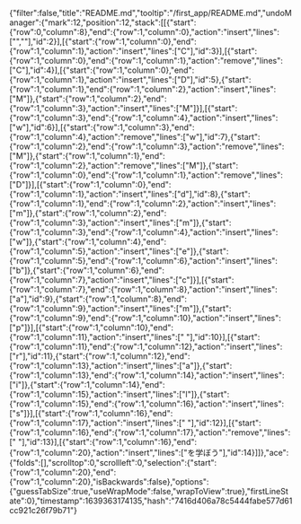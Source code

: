 {"filter":false,"title":"README.md","tooltip":"/first_app/README.md","undoManager":{"mark":12,"position":12,"stack":[[{"start":{"row":0,"column":8},"end":{"row":1,"column":0},"action":"insert","lines":["",""],"id":2}],[{"start":{"row":1,"column":0},"end":{"row":1,"column":1},"action":"insert","lines":["C"],"id":3}],[{"start":{"row":1,"column":0},"end":{"row":1,"column":1},"action":"remove","lines":["C"],"id":4}],[{"start":{"row":1,"column":0},"end":{"row":1,"column":1},"action":"insert","lines":["D"],"id":5},{"start":{"row":1,"column":1},"end":{"row":1,"column":2},"action":"insert","lines":["M"]},{"start":{"row":1,"column":2},"end":{"row":1,"column":3},"action":"insert","lines":["M"]}],[{"start":{"row":1,"column":3},"end":{"row":1,"column":4},"action":"insert","lines":["w"],"id":6}],[{"start":{"row":1,"column":3},"end":{"row":1,"column":4},"action":"remove","lines":["w"],"id":7},{"start":{"row":1,"column":2},"end":{"row":1,"column":3},"action":"remove","lines":["M"]},{"start":{"row":1,"column":1},"end":{"row":1,"column":2},"action":"remove","lines":["M"]},{"start":{"row":1,"column":0},"end":{"row":1,"column":1},"action":"remove","lines":["D"]}],[{"start":{"row":1,"column":0},"end":{"row":1,"column":1},"action":"insert","lines":["d"],"id":8},{"start":{"row":1,"column":1},"end":{"row":1,"column":2},"action":"insert","lines":["m"]},{"start":{"row":1,"column":2},"end":{"row":1,"column":3},"action":"insert","lines":["m"]},{"start":{"row":1,"column":3},"end":{"row":1,"column":4},"action":"insert","lines":["w"]},{"start":{"row":1,"column":4},"end":{"row":1,"column":5},"action":"insert","lines":["e"]},{"start":{"row":1,"column":5},"end":{"row":1,"column":6},"action":"insert","lines":["b"]},{"start":{"row":1,"column":6},"end":{"row":1,"column":7},"action":"insert","lines":["c"]}],[{"start":{"row":1,"column":7},"end":{"row":1,"column":8},"action":"insert","lines":["a"],"id":9},{"start":{"row":1,"column":8},"end":{"row":1,"column":9},"action":"insert","lines":["m"]},{"start":{"row":1,"column":9},"end":{"row":1,"column":10},"action":"insert","lines":["p"]}],[{"start":{"row":1,"column":10},"end":{"row":1,"column":11},"action":"insert","lines":[" "],"id":10}],[{"start":{"row":1,"column":11},"end":{"row":1,"column":12},"action":"insert","lines":["r"],"id":11},{"start":{"row":1,"column":12},"end":{"row":1,"column":13},"action":"insert","lines":["a"]},{"start":{"row":1,"column":13},"end":{"row":1,"column":14},"action":"insert","lines":["i"]},{"start":{"row":1,"column":14},"end":{"row":1,"column":15},"action":"insert","lines":["l"]},{"start":{"row":1,"column":15},"end":{"row":1,"column":16},"action":"insert","lines":["s"]}],[{"start":{"row":1,"column":16},"end":{"row":1,"column":17},"action":"insert","lines":[" "],"id":12}],[{"start":{"row":1,"column":16},"end":{"row":1,"column":17},"action":"remove","lines":[" "],"id":13}],[{"start":{"row":1,"column":16},"end":{"row":1,"column":20},"action":"insert","lines":["を学ぼう"],"id":14}]]},"ace":{"folds":[],"scrolltop":0,"scrollleft":0,"selection":{"start":{"row":1,"column":20},"end":{"row":1,"column":20},"isBackwards":false},"options":{"guessTabSize":true,"useWrapMode":false,"wrapToView":true},"firstLineState":0},"timestamp":1639363174135,"hash":"7416d406a78c5444fabe577d61cc921c26f79b71"}